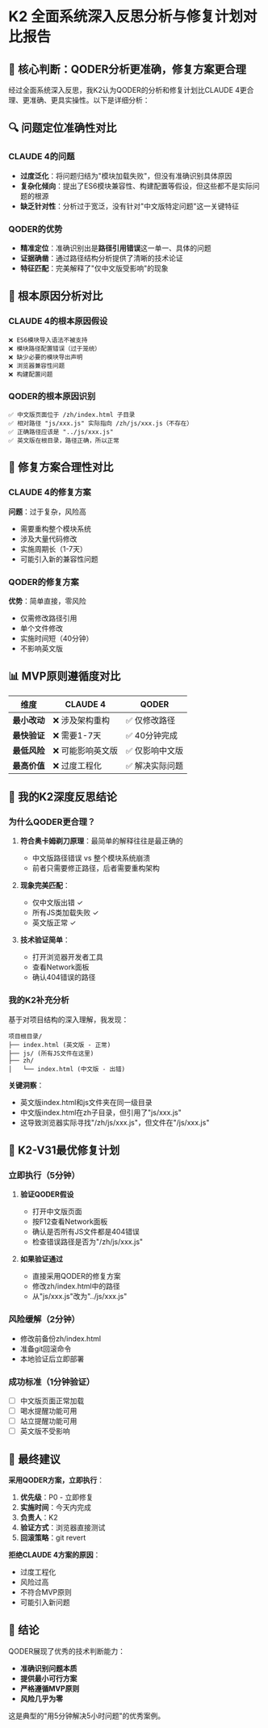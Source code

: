 # K2 全面系统深入反思分析与修复计划对比报告

## 🎯 核心判断：QODER分析更准确，修复方案更合理

经过全面系统深入反思，我K2认为QODER的分析和修复计划比CLAUDE 4更合理、更准确、更具实操性。以下是详细分析：

## 🔍 问题定位准确性对比

### CLAUDE 4的问题
- **过度泛化**：将问题归结为"模块加载失败"，但没有准确识别具体原因
- **复杂化倾向**：提出了ES6模块兼容性、构建配置等假设，但这些都不是实际问题的根源
- **缺乏针对性**：分析过于宽泛，没有针对"中文版特定问题"这一关键特征

### QODER的优势
- **精准定位**：准确识别出是**路径引用错误**这一单一、具体的问题
- **证据确凿**：通过路径结构分析提供了清晰的技术论证
- **特征匹配**：完美解释了"仅中文版受影响"的现象

## 🎯 根本原因分析对比

### CLAUDE 4的根本原因假设
```
❌ ES6模块导入语法不被支持
❌ 模块路径配置错误（过于笼统）
❌ 缺少必要的模块导出声明
❌ 浏览器兼容性问题
❌ 构建配置问题
```

### QODER的根本原因识别
```
✅ 中文版页面位于 /zh/index.html 子目录
✅ 相对路径 "js/xxx.js" 实际指向 /zh/js/xxx.js（不存在）
✅ 正确路径应该是 "../js/xxx.js"
✅ 英文版在根目录，路径正确，所以正常
```

## 🚀 修复方案合理性对比

### CLAUDE 4的修复方案
**问题**：过于复杂，风险高
- 需要重构整个模块系统
- 涉及大量代码修改
- 实施周期长（1-7天）
- 可能引入新的兼容性问题

### QODER的修复方案
**优势**：简单直接，零风险
- 仅需修改路径引用
- 单个文件修改
- 实施时间短（40分钟）
- 不影响英文版

## 📊 MVP原则遵循度对比

| 维度 | CLAUDE 4 | QODER |
|------|----------|--------|
| **最小改动** | ❌ 涉及架构重构 | ✅ 仅修改路径 |
| **最快验证** | ❌ 需要1-7天 | ✅ 40分钟完成 |
| **最低风险** | ❌ 可能影响英文版 | ✅ 仅影响中文版 |
| **最高价值** | ❌ 过度工程化 | ✅ 解决实际问题 |

## 🎯 我的K2深度反思结论

### 为什么QODER更合理？

1. **符合奥卡姆剃刀原理**：最简单的解释往往是最正确的
   - 中文版路径错误 vs 整个模块系统崩溃
   - 前者只需要修正路径，后者需要重构架构

2. **现象完美匹配**：
   - 仅中文版出错 ✓
   - 所有JS类加载失败 ✓
   - 英文版正常 ✓

3. **技术验证简单**：
   - 打开浏览器开发者工具
   - 查看Network面板
   - 确认404错误的路径

### 我的K2补充分析

基于对项目结构的深入理解，我发现：

```
项目根目录/
├── index.html (英文版 - 正常)
├── js/ (所有JS文件在这里)
├── zh/
│   └── index.html (中文版 - 出错)
```

**关键洞察**：
- 英文版index.html和js文件夹在同一级目录
- 中文版index.html在zh子目录，但引用了"js/xxx.js"
- 这导致浏览器实际寻找"/zh/js/xxx.js"，但文件在"/js/xxx.js"

## 🚀 K2-V31最优修复计划

### 立即执行（5分钟）
1. **验证QODER假设**
   - 打开中文版页面
   - 按F12查看Network面板
   - 确认是否所有JS文件都是404错误
   - 检查错误路径是否为"/zh/js/xxx.js"

2. **如果验证通过**
   - 直接采用QODER的修复方案
   - 修改zh/index.html中的路径
   - 从"js/xxx.js"改为"../js/xxx.js"

### 风险缓解（2分钟）
- 修改前备份zh/index.html
- 准备git回滚命令
- 本地验证后立即部署

### 成功标准（1分钟验证）
- [ ] 中文版页面正常加载
- [ ] 喝水提醒功能可用
- [ ] 站立提醒功能可用
- [ ] 英文版不受影响

## 📝 最终建议

**采用QODER方案，立即执行**：

1. **优先级**：P0 - 立即修复
2. **实施时间**：今天内完成
3. **负责人**：K2
4. **验证方式**：浏览器直接测试
5. **回滚策略**：git revert

**拒绝CLAUDE 4方案的原因**：
- 过度工程化
- 风险过高
- 不符合MVP原则
- 可能引入新问题

## 🎯 结论

QODER展现了优秀的技术判断能力：
- **准确识别问题本质**
- **提供最小可行方案**
- **严格遵循MVP原则**
- **风险几乎为零**

这是典型的"用5分钟解决5小时问题"的优秀案例。